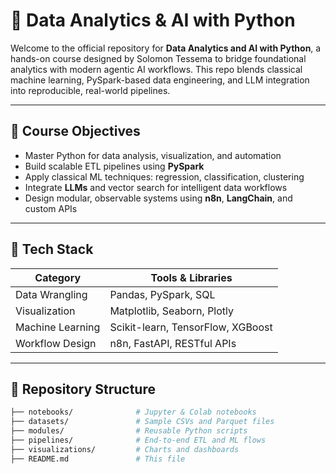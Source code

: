 # 🧠 Data Analytics & AI with Python

Welcome to the official repository for **Data Analytics and AI with Python**, a hands-on course designed by Solomon Tessema to bridge foundational analytics with modern agentic AI workflows. This repo blends classical machine learning, PySpark-based data engineering, and LLM integration into reproducible, real-world pipelines.

---

## 🚀 Course Objectives

- Master Python for data analysis, visualization, and automation
- Build scalable ETL pipelines using **PySpark**
- Apply classical ML techniques: regression, classification, clustering
- Integrate **LLMs** and vector search for intelligent data workflows
- Design modular, observable systems using **n8n**, **LangChain**, and custom APIs

---

## 🧰 Tech Stack

| Category         | Tools & Libraries                          |
|------------------|--------------------------------------------|
| Data Wrangling   | Pandas, PySpark, SQL                       |
| Visualization    | Matplotlib, Seaborn, Plotly                |
| Machine Learning | Scikit-learn, TensorFlow, XGBoost          |  |
| Workflow Design  | n8n, FastAPI, RESTful APIs                 |

---

## 📁 Repository Structure

```bash
├── notebooks/              # Jupyter & Colab notebooks
├── datasets/               # Sample CSVs and Parquet files
├── modules/                # Reusable Python scripts
├── pipelines/              # End-to-end ETL and ML flows
├── visualizations/         # Charts and dashboards
├── README.md               # This file
